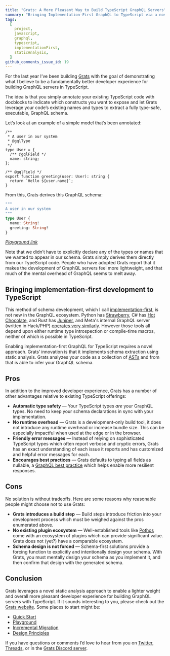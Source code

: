 ```yaml
---
title: "Grats: A More Pleasant Way to Build TypeScript GraphQL Servers"
summary: "Bringing Implementation-First GraphQL to TypeScript via a novel static analysis approach."
tags:
  [
    project,
    javascript,
    graphql,
    typescript,
    implementationFirst,
    staticAnalysis,
  ]
github_comments_issue_id: 19
---
```


For the last year I’ve been building [Grats](https://grats.capt.dev/) with the goal of demonstrating what I believe to be a fundamentally better developer experience for building GraphQL servers in TypeScript.

The idea is that you simply annotate your existing TypeScript code with docblocks to indicate which constructs you want to expose and let Grats leverage your code’s existing names and types to extract a fully type-safe, executable, GraphQL schema.

Let’s look at an example of a simple model that’s been annotated:

```tsx
/**
 * A user in our system
 * @gqlType
 */
type User = {
  /** @gqlField */
  name: string;
};

/** @gqlField */
export function greeting(user: User): string {
  return `Hello ${user.name}`;
}
```

From this, Grats derives this GraphQL schema:

```graphql
"""
A user in our system
"""
type User {
  name: String!
  greeting: String!
}
```

[_Playground link_](https://grats.capt.dev/playground/#N4IgJg9gxiBcIHoBUSAEAdAdqtBBVArgM4CmATqgJbYQEVECeRALiQLZY6oACA5gI4AbACoMADiU5IEWZuJKoAqqQoBeVME6pkaPkIBilEoLA4Z2VJgCGbErFQsy1XgG4sAXyxYdPAYMPGptJYJAAeYhBkzKgAZgSYUMyUENi8ZCQkSZi8ABTE5PbK5ACU9o7OGlrpzHTYAAYAEsaCEKgAJMD5ZAB01rbudW6Y7iAANCBQKTGUvHCgmASCglYARoIkAEIMACIkMVaLzHDMZAQk4+kRUaISAMpQTmLMNyQAomRkkUTHpyTu4wA3IwAdzmIFozDEBGYAHknslMHAQEQwIIxsiABYQYEAcTIVmYRG2lHSiUoAJI31g+0EpH+IAAaq8AEq3ACSMIAcnAAIzuIA)

Note that we didn’t have to explicitly declare any of the types or names that we wanted to appear in our schema. Grats simply derives them directly from our TypeScript code. People who have adopted Grats report that it makes the development of GraphQL servers feel more lightweight, and that much of the mental overhead of GraphQL seems to melt away.

## Bringing implementation-first development to TypeScript

This method of schema development, which I call [implementation-first](https://jordaneldredge.com/blog/implementation-first/), is not new in the GraphQL ecosystem. Python has [Strawberry](https://strawberry.rocks/), C# has [Hot Chocolate](https://chillicream.com/docs/hotchocolate/), and Rust has [Juniper](https://github.com/graphql-rust/juniper), and Meta's internal GraphQL server (written in Hack/PHP) [operates very similarly](https://youtu.be/G_zipR8Y8Ks?t=1159). However those tools all depend upon either runtime type introspection or compile-time macros, neither of which is possible in TypeScript.

Enabling implementation-first GraphQL for TypeScript requires a novel approach. Grats’ innovation is that it implements schema extraction using static analysis. Grats analyzes your code as a collection of [ASTs](https://en.wikipedia.org/wiki/Abstract_syntax_tree) and from that is able to infer your GraphQL schema.

## Pros

In addition to the improved developer experience, Grats has a number of other advantages relative to existing TypeScript offerings:

- **Automatic type safety** — Your TypeScript types _are_ your GraphQL types. No need to keep your schema declarations in sync with your implementation.
- **No runtime overhead** — Grats is a development-only build tool, it does not introduce any runtime overhead or increase bundle size. This can be especially impactful when used at the edge or in the browser.
- **Friendly error messages** — Instead of relying on sophisticated TypeScript types which often report verbose and cryptic errors, Grats has an exact understanding of each issue it reports and has customized and helpful error messages for each.
- **Encourages best practices** — Grats defaults to typing all fields as nullable, a [GraphQL best practice](https://graphql.org/learn/best-practices/#nullability) which helps enable more resilient responses.

## Cons

No solution is without tradeoffs. Here are some reasons why reasonable people might choose not to use Grats:

- **Grats introduces a build step** — Build steps introduce friction into your development process which must be weighed against the pros enumerated above.
- **No existing plugin ecosystem** — Well-established tools like [Pothos](https://pothos-graphql.dev/) come with an ecosystem of plugins which can provide significant value. Grats does not (yet?) have a comparable ecosystem.
- **Schema design is not forced** — Schema-first solutions provide a forcing function to explicitly and intentionally design your schema. With Grats, you must mentally design your schema as you implement it, and then confirm that design with the generated schema.

## Conclusion

Grats leverages a novel static analysis approach to enable a lighter weight and overall more pleasant developer experience for building GraphQL servers with TypeScript. If it sounds interesting to you, please check out the [Grats website](https://grats.capt.dev/). Some places to start might be:

- [Quick Start](https://grats.capt.dev/docs/getting-started/quick-start)
- [Playground](https://grats.capt.dev/playground)
- [Incremental Migration](https://grats.capt.dev/docs/guides/incremental-migration)
- [Design Principles](https://grats.capt.dev/docs/faq/design-principles)

If you have questions or comments I’d love to hear from you on [Twitter](https://twitter.com/captbaritone/), [Threads](https://www.threads.net/@captbaritone), or in the [Grats Discord server](https://discord.gg/xBf4gxPefu).
